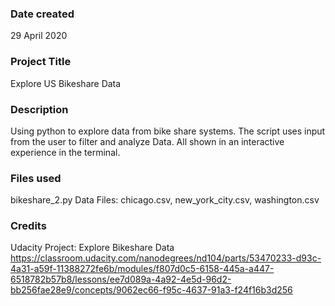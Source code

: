 ### Date created

29 April 2020

### Project Title

Explore US Bikeshare Data

### Description

Using python to explore data from bike share systems. The script uses input from the user to filter and analyze Data. All shown in an interactive experience in the terminal.

### Files used

bikeshare_2.py
Data Files: chicago.csv, new_york_city.csv, washington.csv

### Credits

Udacity Project: Explore Bikeshare Data https://classroom.udacity.com/nanodegrees/nd104/parts/53470233-d93c-4a31-a59f-11388272fe6b/modules/f807d0c5-6158-445a-a447-6518782b57b8/lessons/ee7d089a-4a92-4e5d-96d2-bb256fae28e9/concepts/9062ec66-f95c-4637-91a3-f24f16b3d256

